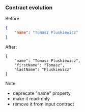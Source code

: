 ### Contract evolution

Before:

``` json
{
    "name": "Tomasz Pluskiewicz"
}
```

<!-- .element class="fragment" data-fragment-index="2" -->
After:

<pre class="fragment" data-fragment-index="2"><code lang="json">{
    "name": "Tomasz Pluskiewicz",
    "firstName": "Tomasz",
    "lastName": "Pluskiewicz"
}</code></pre>

Note:

* deprecate "name" property
* make it read-only
* remove it from input contract
